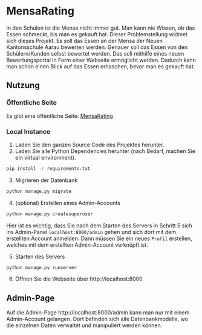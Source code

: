 # MensaRating

In den Schulen ist die Mensa nicht immer gut. Man kann nie Wissen, ob das Essen
schmeckt, bis man es gekauft hat. Dieser Problemstellung widmet sich dieses
Projekt. Es soll das Essen an der Mensa der Neuen Kantonsschule Aarau bewerten
werden. Genauer soll das Essen von den Schülern/Kunden selbst bewertet werden.
Das soll mithilfe eines neuen Bewertungsportal in Form einer Webseite ermöglicht
werden. Dadurch kann man schon einen Blick auf das Essen erhaschen, bevor man es
gekauft hat.

## Nutzung
### Öffentliche Seite
Es gibt eine öffentliche Seite: [MensaRating](http://mensarating.herokuapp.com/)

### Local Instance
1. Laden Sie den ganzen Source Code des Projektes herunter.
2. Laden Sie alle Python Dependencies herunter (nach Bedarf, machen Sie ein virtual environment).
```bash
pip install -r requirements.txt
```
3. Migrieren der Datenbank
```bash
python manage.py migrate
```
4. (optional) Erstellen eines Admin-Accounts
```bash
python manage.py createsuperuser
```
Hier ist es wichtig, dass Sie nach dem Starten des Servers in Schritt 5 sich ins
Admin-Panel `localhost:8000/admin` gehen und sich dort mit dem erstellten Account
anmelden. Dann müssen Sie ein neues `Profil` erstellen, welches mit dem
erstellten Admin-Account verknüpft ist.

5. Starten des Servers
```bash
python manage.py runserver
```
6. Öffnen Sie die Webseite über http://localhost:8000

## Admin-Page
Auf die Admin-Page http://localhost:8000/admin kann man nur mit einem
Admin-Account gelangen. Dort befinden sich alle Datenbankmodelle, wo die
einzelnen Daten verwaltet und manipuliert werden können.
